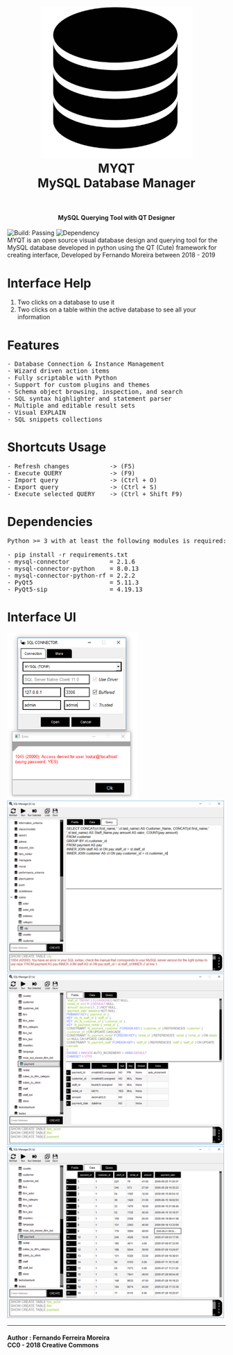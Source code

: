 <h1 align="center">
  <br>
    <img src="assets/Interface/ui_database.png" alt="logo" width="350">
  <br>
  MYQT<br>
  MySQL Database Manager
  <br>
  <br>
</h1>

<h4 align="center">MySQL Querying Tool with QT Designer</h4>

<img src="https://raw.githubusercontent.com/dwyl/repo-badges/master/highresPNGs/build-passing.png"    alt="Build: Passing" width="100"/>
<img src="https://david-dm.org/zisongbr/MYQT.svg" alt="Dependency" width="100"/> 
</br>
MYQT is an open source visual database design and querying tool for the MySQL database developed in python using the QT (Cute) framework for creating  interface, Developed by Fernando Moreira between 2018 - 2019

# Interface Help
1. Two clicks on a database to use it
2. Two clicks on a table within the active database
to see all your information

# Features
<pre>
- Database Connection & Instance Management
- Wizard driven action items
- Fully scriptable with Python
- Support for custom plugins and themes
- Schema object browsing, inspection, and search
- SQL syntax highlighter and statement parser
- Multiple and editable result sets
- Visual EXPLAIN
- SQL snippets collections
</pre>

# Shortcuts Usage
<pre>
- Refresh changes           -> (F5)
- Execute QUERY             -> (F9) 
- Import query              -> (Ctrl + O) 
- Export query              -> (Ctrl + S) 
- Execute selected QUERY    -> (Ctrl + Shift F9)
</pre>

# Dependencies
<pre>
Python >= 3 with at least the following modules is required:

- pip install -r requirements.txt
- mysql-connector           = 2.1.6
- mysql-connector-python    = 8.0.13
- mysql-connector-python-rf = 2.2.2
- PyQt5                     = 5.11.3
- PyQt5-sip                 = 4.19.13   
</pre>

# Interface UI
<img src="src/screenshots/connector.PNG"    alt="connector" width="300"/></br>
<img src="src/screenshots/manager.PNG"      alt="manager"   width="500"/>
<img src="src/screenshots/table_script.PNG" alt="types"     width="500"/>
<img src="src/screenshots/data.PNG"         alt="data"      width="500"/>



---
#### Author : Fernando Ferreira Moreira <br> CC0 - 2018 Creative Commons
